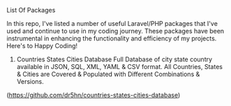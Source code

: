 List Of Packages

In this repo, I've listed a number of useful Laravel/PHP packages that I've used and continue to use in my coding journey. These packages have been instrumental in enhancing the functionality and efficiency of my projects. 
Here's to Happy Coding! 

1) Countries States Cities Database
Full Database of city state country available in JSON, SQL, XML, YAML & CSV format. All Countries, States & Cities are Covered & Populated with Different Combinations & Versions.

(https://github.com/dr5hn/countries-states-cities-database)

